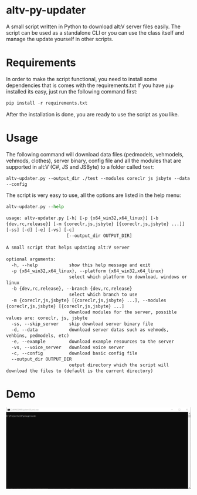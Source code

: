 # altv-py-updater
A small script written in Python to download alt:V server files easily. The script can be used as a standalone CLI or you can use the class itself and manage the update yourself in other scripts.

# Requirements
In order to make the script functional, you need to install some dependencies that is comes with the requirements.txt
If you have `pip` installed its easy, just run the following command first:
```python
pip install -r requirements.txt
```
After the installation is done, you are ready to use the script as you like.

# Usage
The following command will download data files (pedmodels, vehmodels, vehmods, clothes), server binary, config file and all the modules that are supported in alt:V (C#, JS and JSByte) to a folder called `test`:
```
altv-updater.py --output_dir ./test --modules coreclr js jsbyte --data --config
```

The script is very easy to use, all the options are listed in the help menu:
```python
altv-updater.py --help
```

```
usage: altv-updater.py [-h] [-p {x64_win32,x64_linux}] [-b {dev,rc,release}] [-m {coreclr,js,jsbyte} [{coreclr,js,jsbyte} ...]] [-ss] [-d] [-e] [-vs] [-c]
                       [--output_dir OUTPUT_DIR]

A small script that helps updating alt:V server

optional arguments:
  -h, --help            show this help message and exit
  -p {x64_win32,x64_linux}, --platform {x64_win32,x64_linux}
                        select which platform to download, windows or linux
  -b {dev,rc,release}, --branch {dev,rc,release}
                        select which branch to use
  -m {coreclr,js,jsbyte} [{coreclr,js,jsbyte} ...], --modules {coreclr,js,jsbyte} [{coreclr,js,jsbyte} ...]
                        download modules for the server, possible values are: coreclr, js, jsbyte
  -ss, --skip_server    skip download server binary file
  -d, --data            download server datas such as vehmods, vehbins, pedmodels, etc)
  -e, --example         download example resources to the server
  -vs, --voice_server   download voice server
  -c, --config          download basic config file
  --output_dir OUTPUT_DIR
                        output directory which the script will download the files to (default is the current directory)
```

# Demo
![til](./demo/updater.gif)